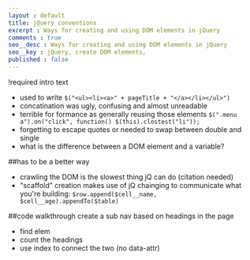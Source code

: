 ```yaml
---
layout : default
title: jQuery conventions
excerpt : Ways for creating and using DOM elements in jQuery
comments : true
seo__desc : Ways for creating and using DOM elements in jQuery
seo__key : jQuery, create DOM elements, 
published : false
---
```

!required intro text
<!-- /intro -->

- used to write `$("<ul><li><a>" + pageTitle + "</a></li></ul>")`
- concatination was ugly, confusing and almost unreadable
- terrible for formance as generally reusing those elements `$(".menu a").on("click", function() $(this).clostest("li"));`
- forgetting to escape quotes or needed to swap between double and single
- what is the difference between a DOM element and a variable?


##has to be a better way

- crawling the DOM is the slowest thing jQ can do (citation needed)
- "scaffold" creation makes use of jQ chainging to communicate what you're building: `$row.append($cell__name, $cell__age).appendTo($table)`

##code walkthrough
create a sub nav based on headings in the page

- find elem
- count the headings
- use index to connect the two (no data-attr)